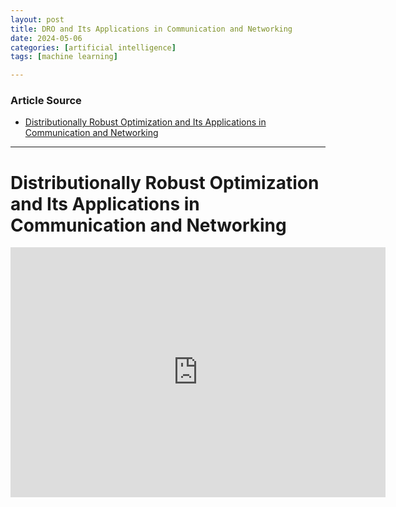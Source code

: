 ```yaml
---
layout: post
title: DRO and Its Applications in Communication and Networking 
date: 2024-05-06
categories: [artificial intelligence]
tags: [machine learning]

---
```


### Article Source


* [Distributionally Robust Optimization and Its Applications in Communication and Networking](https://www.youtube.com/watch?v=NTyRuMJZamE)

---


# Distributionally Robust Optimization and Its Applications in Communication and Networking

<iframe width="600" height="400" src="https://www.youtube.com/embed/NTyRuMJZamE?si=vSbF3dMfAJOCi-aP" title="YouTube video player" frameborder="0" allow="accelerometer; autoplay; clipboard-write; encrypted-media; gyroscope; picture-in-picture; web-share" referrerpolicy="strict-origin-when-cross-origin" allowfullscreen></iframe>